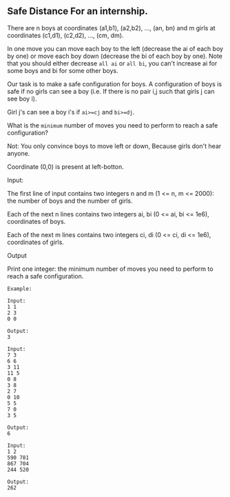 ## Safe Distance For an internship.

There are n boys at coordinates (a1,b1), (a2,b2), ..., (an, bn) and m girls at coordinates (c1,d1), (c2,d2), ..., (cm, dm).

In one move you can move each boy to the left (decrease the ai of each boy by one) or move each boy down (decrease the bi of each boy by one). Note that you should either decrease `all ai` or `all bi`, you can't increase ai for some boys and bi for some other boys.

Our task is to make a safe configuration for boys.
A configuration of boys is safe if no girls can see a boy (i.e. If there is no pair i,j such that girls j can see boy i).

Girl j's can see a boy i's if `ai>=cj` and `bi>=dj`.

What is the `minimum` number of moves you need to perform to reach a safe configuration?

Not: You only convince boys to move left or down, Because girls don't hear anyone.

Coordinate (0,0) is present at left-botton. 


Input:

The first line of input contains two integers n and m (1 <= n, m <= 2000): the number of boys and the number of girls.

Each of the next n lines contains two integers ai, bi (0 <= ai, bi <= 1e6), coordinates of boys.

Each of the next m lines contains two integers ci, di (0 <= ci, di <= 1e6), coordinates of girls.

Output

Print one integer: the minimum number of moves you need to perform to reach a safe configuration.

```
Example:

Input:
1 1
2 3
0 0

Output:
3

Input:
7 3
6 6
3 11
11 5
0 8
3 8
2 7
0 10
5 5
7 0
3 5

Output:
6

Input:
1 2
590 781
867 704
244 520

Output:
262

```
